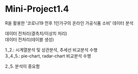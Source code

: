 # Mini-Project1.4
R을 활용한 '코로나19 전후 1인가구의 온라인 가공식품 소비' 데이터 분석

데이터 전처리(결측치/이상치 처리)<br/>
데이터 전처리(테이블 생성)<br/>

1.,2.: 시계열분석 및 상관분석, 추세선 비교분석 수행<br/>
3.,4.,5.: pie-chart, radar-chart 비교분석 수행<br/>

2.,5. 분석이 중요함 <br/>

